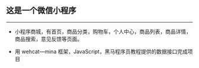 ## 这是一个微信小程序

---

- 小程序商城，有首页，商品分类，购物车，个人中心，商品列表，商品详情，商品搜索，意见反馈等页面。

- 用 wehcat—mina 框架，JavaScript，黑马程序员教程提供的数据接口完成项目
